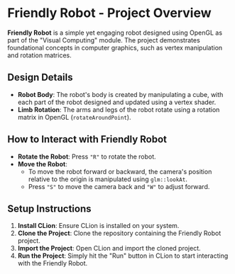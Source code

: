 
# Friendly Robot - Project Overview

**Friendly Robot** is a simple yet engaging robot designed using OpenGL as part of the "Visual Computing" module. The project demonstrates foundational concepts in computer graphics, such as vertex manipulation and rotation matrices.

## Design Details

- **Robot Body**: The robot's body is created by manipulating a cube, with each part of the robot designed and updated using a vertex shader.
- **Limb Rotation**: The arms and legs of the robot rotate using a rotation matrix in OpenGL (`rotateAroundPoint`).

## How to Interact with Friendly Robot

- **Rotate the Robot**: Press `"R"` to rotate the robot.
- **Move the Robot**: 
  - To move the robot forward or backward, the camera's position relative to the origin is manipulated using `glm::lookAt`.
  - Press `"S"` to move the camera back and `"W"` to adjust forward.

## Setup Instructions

1. **Install CLion**: Ensure CLion is installed on your system.
2. **Clone the Project**: Clone the repository containing the Friendly Robot project.
3. **Import the Project**: Open CLion and import the cloned project.
4. **Run the Project**: Simply hit the "Run" button in CLion to start interacting with the Friendly Robot.

